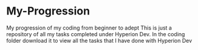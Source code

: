 # My-Progression
My progression of my coding from beginner to adept
This is just a repository of all my tasks completed under Hyperion Dev.
In the coding folder download it to view all the tasks that I have done with Hyperion Dev
